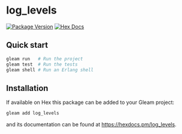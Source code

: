 # log_levels

[![Package Version](https://img.shields.io/hexpm/v/log_levels)](https://hex.pm/packages/log_levels)
[![Hex Docs](https://img.shields.io/badge/hex-docs-ffaff3)](https://hexdocs.pm/log_levels/)

## Quick start

```sh
gleam run   # Run the project
gleam test  # Run the tests
gleam shell # Run an Erlang shell
```

## Installation

If available on Hex this package can be added to your Gleam project:

```sh
gleam add log_levels
```

and its documentation can be found at <https://hexdocs.pm/log_levels>.
